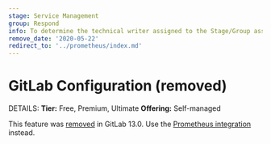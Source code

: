 ```yaml
---
stage: Service Management
group: Respond
info: To determine the technical writer assigned to the Stage/Group associated with this page, see https://handbook.gitlab.com/handbook/product/ux/technical-writing/#assignments
remove_date: '2020-05-22'
redirect_to: '../prometheus/index.md'
---
```


# GitLab Configuration (removed)

DETAILS:
**Tier:** Free, Premium, Ultimate
**Offering:** Self-managed

This feature was [removed](https://gitlab.com/gitlab-org/gitlab/-/merge_requests/30786) in GitLab 13.0.
Use the [Prometheus integration](../prometheus/index.md) instead.
